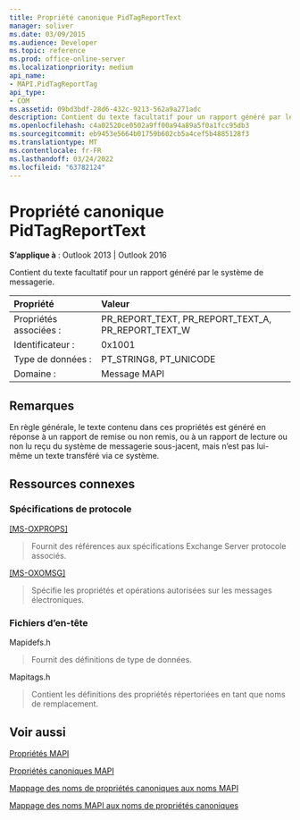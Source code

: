 ```yaml
---
title: Propriété canonique PidTagReportText
manager: soliver
ms.date: 03/09/2015
ms.audience: Developer
ms.topic: reference
ms.prod: office-online-server
ms.localizationpriority: medium
api_name:
- MAPI.PidTagReportTag
api_type:
- COM
ms.assetid: 09bd3bdf-28d6-432c-9213-562a9a271adc
description: Contient du texte facultatif pour un rapport généré par le système de messagerie. En règle générale, le texte n’est pas lui-même transféré via le système de messagerie.
ms.openlocfilehash: c4a02520ce0502a9ff00a94a89a5f0a1fcc95db3
ms.sourcegitcommit: eb9453e5664b01759b602cb5a4cef5b4885128f3
ms.translationtype: MT
ms.contentlocale: fr-FR
ms.lasthandoff: 03/24/2022
ms.locfileid: "63782124"
---
```

# <a name="pidtagreporttext-canonical-property"></a>Propriété canonique PidTagReportText

  
  
**S’applique à** : Outlook 2013 | Outlook 2016 
  
Contient du texte facultatif pour un rapport généré par le système de messagerie.
  
|Propriété |Valeur |
|:-----|:-----|
|Propriétés associées :  <br/> |PR_REPORT_TEXT, PR_REPORT_TEXT_A, PR_REPORT_TEXT_W  <br/> |
|Identificateur :  <br/> |0x1001  <br/> |
|Type de données :  <br/> |PT_STRING8, PT_UNICODE  <br/> |
|Domaine :  <br/> |Message MAPI  <br/> |
   
## <a name="remarks"></a>Remarques

En règle générale, le texte contenu dans ces propriétés est généré en réponse à un rapport de remise ou non remis, ou à un rapport de lecture ou non lu reçu du système de messagerie sous-jacent, mais n’est pas lui-même un texte transféré via ce système. 
  
## <a name="related-resources"></a>Ressources connexes

### <a name="protocol-specifications"></a>Spécifications de protocole

[[MS-OXPROPS]](https://msdn.microsoft.com/library/f6ab1613-aefe-447d-a49c-18217230b148%28Office.15%29.aspx)
  
> Fournit des références aux spécifications Exchange Server protocole associés.
    
[[MS-OXOMSG]](https://msdn.microsoft.com/library/daa9120f-f325-4afb-a738-28f91049ab3c%28Office.15%29.aspx)
  
> Spécifie les propriétés et opérations autorisées sur les messages électroniques.
    
### <a name="header-files"></a>Fichiers d’en-tête

Mapidefs.h
  
> Fournit des définitions de type de données.
    
Mapitags.h
  
> Contient les définitions des propriétés répertoriées en tant que noms de remplacement.
    
## <a name="see-also"></a>Voir aussi



[Propriétés MAPI](mapi-properties.md)
  
[Propriétés canoniques MAPI](mapi-canonical-properties.md)
  
[Mappage des noms de propriétés canoniques aux noms MAPI](mapping-canonical-property-names-to-mapi-names.md)
  
[Mappage des noms MAPI aux noms de propriétés canoniques](mapping-mapi-names-to-canonical-property-names.md)

